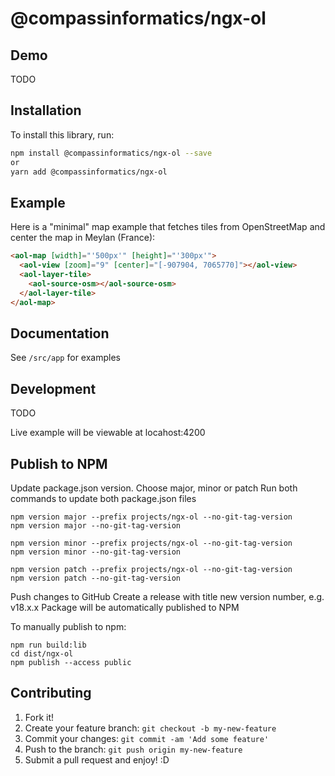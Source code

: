 # @compassinformatics/ngx-ol

## Demo

TODO

## Installation

To install this library, run:

```bash
npm install @compassinformatics/ngx-ol --save
or
yarn add @compassinformatics/ngx-ol
```

## Example

Here is a "minimal" map example that fetches tiles from OpenStreetMap and center the map in Meylan (France):

```html
<aol-map [width]="'500px'" [height]="'300px'">
  <aol-view [zoom]="9" [center]="[-907904, 7065770]"></aol-view>
  <aol-layer-tile>
    <aol-source-osm></aol-source-osm>
  </aol-layer-tile>
</aol-map>
```

## Documentation

See `/src/app` for examples

## Development

TODO

Live example will be viewable at locahost:4200

## Publish to NPM

Update package.json version. Choose major, minor or patch
Run both commands to update both package.json files

```
npm version major --prefix projects/ngx-ol --no-git-tag-version
npm version major --no-git-tag-version

npm version minor --prefix projects/ngx-ol --no-git-tag-version
npm version minor --no-git-tag-version

npm version patch --prefix projects/ngx-ol --no-git-tag-version
npm version patch --no-git-tag-version
```

Push changes to GitHub
Create a release with title new version number, e.g. v18.x.x
Package will be automatically published to NPM

To manually publish to npm:

```
npm run build:lib
cd dist/ngx-ol
npm publish --access public
```

## Contributing

1. Fork it!
2. Create your feature branch: `git checkout -b my-new-feature`
3. Commit your changes: `git commit -am 'Add some feature'`
4. Push to the branch: `git push origin my-new-feature`
5. Submit a pull request and enjoy! :D
